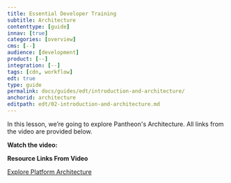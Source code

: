 ```yaml
---
title: Essential Developer Training
subtitle: Architecture
contenttype: [guide]
innav: [true]
categories: [overview]
cms: [--]
audience: [development]
product: [--]
integration: [--]
tags: [cdn, workflow]
edt: true
type: guide
permalink: docs/guides/edt/introduction-and-architecture/
anchorid: architecture
editpath: edt/02-introduction-and-architecture.md
---
```


In this lesson, we’re going to explore Pantheon's Architecture.
All links from the video are provided below.

**Watch the video:**

<Youtube src="IQ837g3DLA0" title="Essential Developer Training - Architecture" />

**Resource Links From Video**

[Explore Platform Architecture](/platform)
